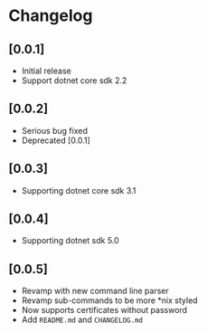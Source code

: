 # Changelog

## [0.0.1]
- Initial release
- Support dotnet core sdk 2.2

## [0.0.2]
- Serious bug fixed
- Deprecated [0.0.1]

## [0.0.3]
- Supporting dotnet core sdk 3.1

## [0.0.4]
- Supporting dotnet sdk 5.0

## [0.0.5]
- Revamp with new command line parser
- Revamp sub-commands to be more *nix styled
- Now supports certificates without password
- Add `README.md` and `CHANGELOG.md`
